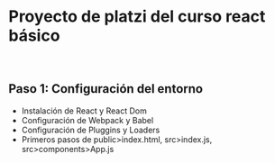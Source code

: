 # Proyecto de platzi del curso react básico
&nbsp;
## Paso 1: Configuración del entorno
- Instalación de React y React Dom
- Configuración de Webpack y Babel
- Configuración de Pluggins y Loaders
- Primeros pasos de public>index.html, src>index.js, src>components>App.js